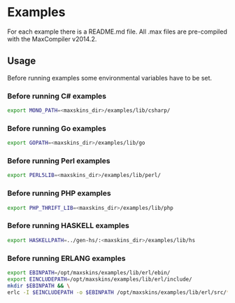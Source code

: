 # Examples

For each example there is a README.md file.
All .max files are pre-compiled with the MaxCompiler v2014.2.

## Usage

Before running examples some environmental variables have to be set.

### Before running C# examples

```bash
export MONO_PATH=<maxskins_dir>/examples/lib/csharp/
```

### Before running Go examples

```bash
export GOPATH=<maxskins_dir>/examples/lib/go
```

### Before running Perl examples

```bash
export PERL5LIB=<maxskins_dir>/examples/lib/perl/
```

### Before running PHP examples

```bash
export PHP_THRIFT_LIB=<maxskins_dir>/examples/lib/php
```

### Before running HASKELL examples

```bash
export HASKELLPATH=../gen-hs/:<maxskins_dir>/examples/lib/hs
```

### Before running ERLANG examples

```bash
export EBINPATH=/opt/maxskins/examples/lib/erl/ebin/
export EINCLUDEPATH=/opt/maxskins/examples/lib/erl/include/
mkdir $EBINPATH && \
erlc -I $EINCLUDEPATH -o $EBINPATH /opt/maxskins/examples/lib/erl/src/*.erl
```
